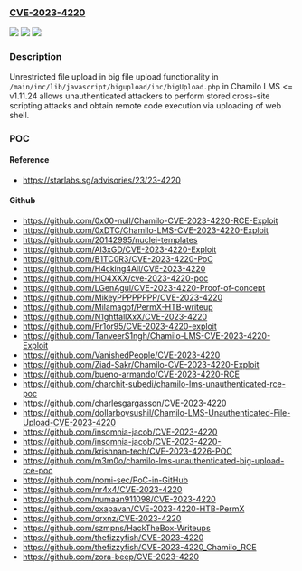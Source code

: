 ### [CVE-2023-4220](https://cve.mitre.org/cgi-bin/cvename.cgi?name=CVE-2023-4220)
![](https://img.shields.io/static/v1?label=Product&message=Chamilo&color=blue)
![](https://img.shields.io/static/v1?label=Version&message=0%3C%3D%201.11.24%20&color=brighgreen)
![](https://img.shields.io/static/v1?label=Vulnerability&message=CWE-434%20Unrestricted%20Upload%20of%20File%20with%20Dangerous%20Type&color=brighgreen)

### Description

Unrestricted file upload in big file upload functionality in `/main/inc/lib/javascript/bigupload/inc/bigUpload.php` in Chamilo LMS <= v1.11.24 allows unauthenticated attackers to perform stored cross-site scripting attacks and obtain remote code execution via uploading of web shell.

### POC

#### Reference
- https://starlabs.sg/advisories/23/23-4220

#### Github
- https://github.com/0x00-null/Chamilo-CVE-2023-4220-RCE-Exploit
- https://github.com/0xDTC/Chamilo-LMS-CVE-2023-4220-Exploit
- https://github.com/20142995/nuclei-templates
- https://github.com/Al3xGD/CVE-2023-4220-Exploit
- https://github.com/B1TC0R3/CVE-2023-4220-PoC
- https://github.com/H4cking4All/CVE-2023-4220
- https://github.com/HO4XXX/cve-2023-4220-poc
- https://github.com/LGenAgul/CVE-2023-4220-Proof-of-concept
- https://github.com/MikeyPPPPPPPP/CVE-2023-4220
- https://github.com/Milamagof/PermX-HTB-writeup
- https://github.com/N1ghtfallXxX/CVE-2023-4220
- https://github.com/Pr1or95/CVE-2023-4220-exploit
- https://github.com/TanveerS1ngh/Chamilo-LMS-CVE-2023-4220-Exploit
- https://github.com/VanishedPeople/CVE-2023-4220
- https://github.com/Ziad-Sakr/Chamilo-CVE-2023-4220-Exploit
- https://github.com/bueno-armando/CVE-2023-4220-RCE
- https://github.com/charchit-subedi/chamilo-lms-unauthenticated-rce-poc
- https://github.com/charlesgargasson/CVE-2023-4220
- https://github.com/dollarboysushil/Chamilo-LMS-Unauthenticated-File-Upload-CVE-2023-4220
- https://github.com/insomnia-jacob/CVE-2023-4220
- https://github.com/insomnia-jacob/CVE-2023-4220-
- https://github.com/krishnan-tech/CVE-2023-4226-POC
- https://github.com/m3m0o/chamilo-lms-unauthenticated-big-upload-rce-poc
- https://github.com/nomi-sec/PoC-in-GitHub
- https://github.com/nr4x4/CVE-2023-4220
- https://github.com/numaan911098/CVE-2023-4220
- https://github.com/oxapavan/CVE-2023-4220-HTB-PermX
- https://github.com/qrxnz/CVE-2023-4220
- https://github.com/szmpns/HackTheBox-Writeups
- https://github.com/thefizzyfish/CVE-2023-4220
- https://github.com/thefizzyfish/CVE-2023-4220_Chamilo_RCE
- https://github.com/zora-beep/CVE-2023-4220

